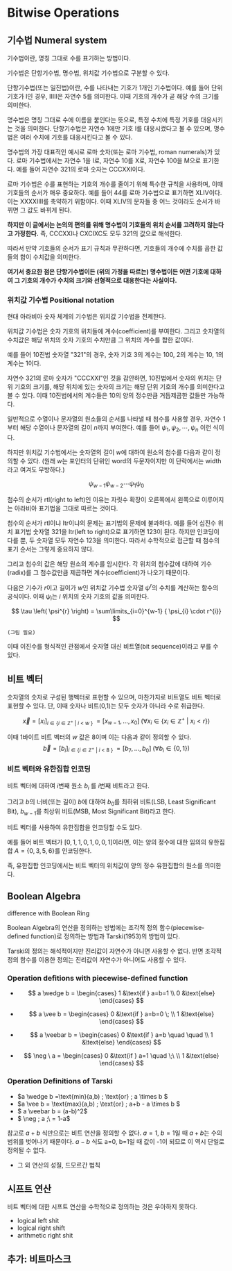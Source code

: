 #   Bitwise Operations

##  기수법 Numeral system
기수법이란, 명칭 그대로 수를 표기하는 방법이다.

기수법은 단항기수법, 명수법, 위치값 기수법으로 구분할 수 있다.

단항기수법(또는 일진법)이란, 수를 나타내는 기호가 1개인 기수법이다.
예를 들어 단위 기호가 $\text{I}$인 경우, $\text{IIIII}$은 자연수 5를 의미한다.
이때 기호의 개수가 곧 해당 수의 크기를 의미한다.

명수법은 명칭 그대로 수에 이름을 붙인다는 뜻으로, 특정 수치에 특정 기호를 대응시키는 것을 의미한다.
단항기수법은 자연수 1에만 기호 $\text{I}$를 대응시켰다고 볼 수 있으며, 명수법은 여러 수치에 기호를 대응시킨다고 볼 수 있다.

명수법의 가장 대표적인 예시로 로마 숫자(또는 로마 기수법, roman numerals)가 있다.
로마 기수법에서는 자연수 1을 $\text{I}$로, 자연수 10를 $\text{X}$로, 자연수 100을 $\text{M}$으로 표기한다.
예를 들어 자연수 321의 로마 숫자는 $\text{CCCXXI}$이다.

로마 기수법은 수를 표현하는 기호의 개수를 줄이기 위해 특수한 규칙을 사용하며, 이때 기호들의 순서가 매우 중요하다.
예를 들어 44를 로마 기수법으로 표기하면 $\text{XLIV}$이다.
이는 $\text{XXXXIIII}$를 축약하기 위함이다.
이때 $\text{XLIV}$의 문자들 중 어느 것이라도 순서가 바뀌면 그 값도 바뀌게 된다.

**하지만 이 글에서는 논의의 편의를 위해 명수법이 기호들의 위치 순서를 고려하지 않는다고 가정한다.**
즉, $\text{CCCXXI}$나 $\text{CXCIXC}$도 모두 321의 값으로 해석한다.

따라서 만약 기호들의 순서가 표기 규칙과 무관하다면, 기호들의 개수에 수치를 곱한 값들의 합이 수치값을 의미한다.

**여기서 중요한 점은 단항기수법이든 (위의 가정을 따르는) 명수법이든 어떤 기호에 대하여 그 기호의 개수가 수치의 크기와 선형적으로 대응한다는 사실이다.**

### 위치값 기수법 Positional notation
현대 아라비아 숫자 체계의 기수법은 위치값 기수법을 전제한다.

위치값 기수법은 숫자 기호의 위치들에 계수(coefficient)를 부여한다.
그리고 숫자열의 수치값은 해당 위치의 숫자 기호의 수치만큼 그 위치의 계수를 합한 값이다.

예를 들어 10진법 숫자열 "321"의 경우, 숫자 기호 3의 계수는 100, 2의 계수는 10, 1의 계수는 1이다.

자연수 321의 로마 숫자가 "CCCXXI"인 것을 감안하면, 10진법에서 숫자의 위치는 단위 기호의 크기를, 해당 위치에 있는 숫자의 크기는 해당 단위 기호의 개수를 의미한다고 볼 수 있다.
이때 10진법에서의 계수들은 10의 양의 정수만큼 거듭제곱한 값들만 가능하다.

일반적으로 수열이나 문자열의 원소들의 순서를 나타낼 때 첨수를 사용할 경우, 자연수 1부터 해당 수열이나 문자열의 길이 $n$까지 부여한다.
예를 들어 $\psi_1, \psi_2, \cdots, \psi_n$ 이런 식이다.

하지만 위치값 기수법에서는 숫자열의 길이 $w$에 대하여 원소의 첨수를 다음과 같이 정의할 수 있다.
(원래 $w$는 포인터의 단위인 word의 두문자이지만 이 단락에서는 width라고 여겨도 무방하다.)

$$
\psi_{w-1}\psi_{w-2} \cdots \psi_{1}\psi_{0}
$$

첨수의 순서가 rtl(right to left)인 이유는 자릿수 확장이 오른쪽에서 왼쪽으로 이루어지는 아라비아 표기법을 그대로 따르는 것이다.

첨수의 순서가 rtl이냐 ltr이냐의 문제는 표기법의 문제에 불과하다. 예를 들어 십진수 위치 표기법 숫자열 $321$을 ltr(left to right)으로 표기하면 $123$이 된다. 하지만 인코딩이 다를 뿐, 두 숫자열 모두 자연수 123을 의미한다. 따라서 수학적으로 접근할 때 첨수의 표기 순서는 그렇게 중요하지 않다.

그리고 첨수의 값은 해당 원소의 계수를 암시한다.
각 위치의 첨수값에 대하여 기수(radix)를 그 첨수값만큼 제곱하면 계수(coefficient)가 나오기 때문이다.

다음은 기수가 $r$이고 길이가 $w$인 위치값 기수법 숫자열 $\psi^{r}$의 수치를 계산하는 함수의 공식이다.
이때 $\psi_{i}$는 $i$ 위치의 숫자 기호의 값을 의미한다.

$$
\tau \left( \psi^{r} \right) = \sum\limits_{i=0}^{w-1} { \psi_{i} \cdot r^{i}}
$$

    (그림 필요)


이때 이진수를 형식적인 관점에서 숫자열 대신 비트열(bit sequence)이라고 부를 수 있다.

##  비트 벡터
숫자열의 숫자로 구성된 행벡터로 표현할 수 있으며, 마찬가지로 비트열도 비트 벡터로 표현할 수 있다. 단, 이때 숫자나 비트(0,1)는 모두 숫자가 아니라 수로 취급한다.

$$
\vec{x} = [x_i]_{i \in \{ i \in \mathbb{Z^+} \ | \ i \ < \ w \  \}} \; = [ x_{w-1}, ..., x_0 ] \; \left(  \forall x_i \in \{ x_i \in \mathbb{Z^+} \ | \ x_i < r \} \right)
$$

이때 1바이트 비트 벡터의 $w$ 값은 8이며 이는 다음과 같이 정의할 수 있다.
$$
\vec{b} = [b_i]_{i \in \{ i \in \mathbb{Z^+} \ | \ i \ < \ 8 \  \}} \; = [ b_{7}, ..., b_0 ] \; \left(  \forall b_i \in \{ 0, 1 \} \right)
$$

###   비트 벡터와 유한집합 인코딩
비트 벡터에 대하여 $i$번째 원소 $b_i$ 를 $i$번째 비트라고 한다.

그리고 $b$의 너비(또는 길이) $b$에 대하여 $b_0$를 최하위 비트(LSB, Least Significant Bit), $b_{w-1}$를 최상위 비트(MSB, Most Significant Bit)라고 한다.



비트 벡터를 사용하여 유한집합을 인코딩할 수도 있다.

예를 들어 비트 벡터가 $[0,1,1,0,1,0,0,1]$이라면, 이는 양의 정수에 대한 임의의 유한집합 $A= \left\{ 0, 3, 5, 6 \right\}$를 인코딩한다.

즉, 유한집합 인코딩에서는 비트 벡터의 위치값이 양의 정수 유한집합의 원소를 의미한다.

##  Boolean Algebra
difference with Boolean Ring

Boolean Algebra의 연산을 정의하는 방법에는 조각적 정의 함수(piecewise-defined function)로 정의하는 방법과 Tarski(1953)의 방법이 있다.

Tarski의 정의는 해석적이지만 진리값이 자연수가 아니면 사용할 수 없다. 반면 조각적 정의 함수를 이용한 정의는 진리값이 자연수가 아니어도 사용할 수 있다.

###   Operation defitions with piecewise-defined function

*
   $$
   a \wedge b = \begin{cases}
      1 &\text{if } a=b=1 \\
      0 &\text{else}
   \end{cases} 
   $$

*  
   $$
   a \vee b = \begin{cases}
      0 &\text{if } a=b=0 \; \\
      1 &\text{else}
   \end{cases} 
   $$

*  
   $$
   a \veebar b = \begin{cases}
      0 &\text{if } a=b \quad \quad \\
      1 &\text{else}
   \end{cases} 
   $$
*  
   $$
   \neg \ a = \begin{cases}
      0 &\text{if } a=1 \quad \;\ \\
      1 &\text{else}
   \end{cases} 
   $$

###   Operation Definitions of Tarski
*   $a \wedge b =\text{min}(a,b) \;  \text{or} \; a \times b $
*   $a \vee b = \text{max}(a,b) \; \text{or} \; a+b - a \times b $
*   $ a \veebar b = (a-b)^2$
*   $ \neg \; a \;\ = 1-a$

참고로 $a+b$ 식만으로는 비트 연산을 정의할 수 없다. $a=1, \; b=1$일 때 $a+b$는 수의 범위를 벗어나기 때문이다.
$a-b$ 식도 a=0, b=1일 때 값이 -1이 되므로 이 역시 단일로 정의될 수 없다.

+  그 외 연산의 성질, 드모르간 법칙

##  시프트 연산
비트 벡터에 대한 시프트 연산을 수학적으로 정의하는 것은 우아하지 못하다.

*   logical left shit
*   logical right shift
*   arithmetic right shit

##  추가: 비트마스크